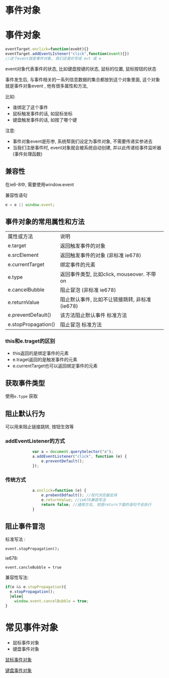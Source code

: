 # 事件对象

# 事件对象

```JavaScript
eventTarget.onclick=function(evebt){}
eventTarget.addEventLIstener("click",function(event){})
//这个event就是事件对象, 我们还喜欢写成 evt 或 e
```

event对象代表事件的状态, 比如键盘按键的状态, 鼠标的位置, 鼠标按钮的状态

事件发生后, 与事件相关的一系列信息数据的集合都放到这个对象里面, 这个对象就是事件对象event , 他有很多属性和方法,

比如:

* 谁绑定了这个事件
* 鼠标触发事件的话, 如鼠标坐标
* 键盘触发事件的话, 如按了哪个键

注意:

* 事件对象event是形参, 系统帮我们设定为事件对象, 不需要传递实参进去
* 当我们注册事件时, event对象就会被系统自动创建, 并以此传递给事件监听器(事件处理函数)

## 兼容性

在ie6-8中, 需要使用window.event

兼容性语句

```JavaScript
e = e || window.event;
```

## 事件对象的常用属性和方法

|||
| ---------------------| -----------------------------------------------|
|属性或方法|说明|
|e.target|返回触发事件的对象|
|e.srcElement|返回触发事件的对象 (非标准 ie678)|
|e.currentTarget|绑定事件的元素|
|e.type|返回事件类型, 比如click, mouseover. 不带on|
|e.cancelBubble|阻止冒泡 (非标准 ie678)|
|e.returnValue|阻止默认事件, 比如不让链接跳转, 非标准(ie678)|
|e.preventDefault()|该方法阻止默认事件 标准方法|
|e.stopPropagation()|阻止冒泡 标准方法|

### this和e.traget的区别

* this返回的是绑定事件的元素
* e.traget返回的是触发事件的元素
* e.currentTarget也可以返回绑定事件的元素

## 获取事件类型

使用`e.type` 获取

## 阻止默认行为

可以用来阻止链接跳转, 按钮生效等

### addEventListener的方式

```JavaScript
            var a = document.querySelector("a");
            a.addEventListener("click", function (e) {
                e.preventDefault();
            });
```

### 传统方式

```JavaScript
            a.onclick=function (e) {
                e.prebentDdfault(); //现代浏览器支持
                e.returnValue; //ie678兼容写法
                return false; //通用方法, 但是return下面的语句不会执行
            }

```

## 阻止事件冒泡

标准写法 :

`event.stopPropagation();`

ie678:

`event.cancleBubble = true`

兼容性写法:

```JavaScript
if(e && e.stopPropagation){
  e.stopPropagation();
  }else{
    window.event.cancelBubble = true;
}
```

# 常见事件对象

* 鼠标事件对象
* 键盘事件对象

[鼠标事件对象](https://www.wolai.com/vkWsnorNvg1Yaj6QzMPHtq)

[键盘事件对象](https://www.wolai.com/knojahrSYLYPpXGLdTCDKy)
